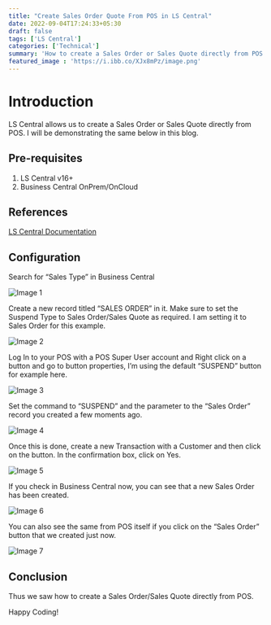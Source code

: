 ```yaml
---
title: "Create Sales Order Quote From POS in LS Central"
date: 2022-09-04T17:24:33+05:30
draft: false
tags: ['LS Central']
categories: ['Technical']
summary: 'How to create a Sales Order or Sales Quote directly from POS'
featured_image : 'https://i.ibb.co/XJx8mPz/image.png'
---
```

# Introduction

LS Central allows us to create a Sales Order or Sales Quote directly from POS.
I will be demonstrating the same below in this blog.

## Pre-requisites
1. LS Central v16+
2. Business Central OnPrem/OnCloud

## References

[LS Central Documentation](https://help.lscentral.lsretail.com/Content/Fields/T_10001439_17.htm)

## Configuration
Search for “Sales Type” in Business Central

![Image 1](https://i.ibb.co/KqdsDhc/image.png)

Create a new record titled “SALES ORDER”  in it. Make sure to set the Suspend Type to Sales Order/Sales Quote as required. I am setting it to Sales Order for this example.

![Image 2](https://i.ibb.co/XJx8mPz/image.png)

Log In to your POS with a POS Super User account and Right click on a button and go to button properties, I’m using the default “SUSPEND” button for example here.

![Image 3](https://i.ibb.co/bNc66Tq/image.png)

Set the command to “SUSPEND” and the parameter to the “Sales Order” record you created a few moments ago.

![Image 4](https://i.ibb.co/tbxv0P2/image.png)

Once this is done, create a new Transaction with a Customer and then click on the button. In the confirmation box, click on Yes.

![Image 5](https://i.ibb.co/ssBJS74/image.png)

If you check in Business Central now, you can see that a new Sales Order has been created.

![Image 6](https://i.ibb.co/gr8tFvR/image.png)

You can also see the same from POS itself if you click on the “Sales Order” button that we created just now.

![Image 7](https://i.ibb.co/HVmjC7Q/image.png)

## Conclusion

Thus we saw how to create a Sales Order/Sales Quote directly from POS.

Happy Coding!


